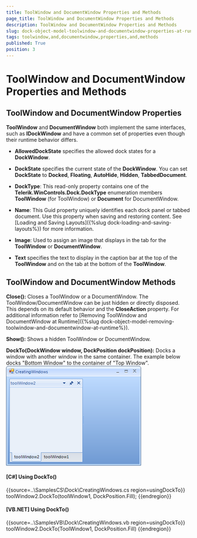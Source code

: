 ```yaml
---
title: ToolWindow and DocumentWindow Properties and Methods
page_title: ToolWindow and DocumentWindow Properties and Methods
description: ToolWindow and DocumentWindow Properties and Methods
slug: dock-object-model-toolwindow-and-documentwindow-properties-at-runtime
tags: toolwindow,and,documentwindow,properties,and,methods
published: True
position: 3
---
```


# ToolWindow and DocumentWindow Properties and Methods



## ToolWindow and DocumentWindow Properties

__ToolWindow__ and __DocumentWindow__ both implement the same interfaces, such as __IDockWindow__ and have a common set of properties even though their runtime behavior differs.

* __AllowedDockState__ specifies the allowed dock states for a __DockWindow__.
            

* __DockState__ specifies the current state of the __DockWindow__. You can set __DockState__ to __Docked__, __Floating__, __AutoHide__, __Hidden__, __TabbedDocument__.
            

* __DockType__: This read-only property contains one of the __Telerik.WinControls.Dock.DockType__ enumeration members __ToolWindow__ (for ToolWindow) or __Document__ for DocumentWindow.
            

* __Name__: This Guid property uniquely identifies each dock panel or tabbed document. Use this property when saving and restoring content. See [Loading and Saving Layouts]({%slug dock-loading-and-saving-layouts%}) for more information.
            

* __Image__: Used to assign an image that displays in the tab for the __ToolWindow__ or __DocumentWindow__. 
 

* __Text__ specifies the text to display in the caption bar at the top of the __ToolWindow__ and on the tab at the bottom of the __ToolWindow__.
            

## ToolWindow and DocumentWindow Methods

__Close():__ Closes a ToolWindow or a DocumentWindow. The ToolWindow/DocumentWindow can be just hidden or directly disposed. This depends on its default behavior and the __CloseAction__ property. For additional information refer to [Removing ToolWindow and DocumentWindow at Runtime]({%slug dock-object-model-removing-toolwindow-and-documentwindow-at-runtime%}).

__Show():__ Shows a hidden ToolWindow or DocumentWindow.

__DockTo(DockWindow window, DockPosition dockPosition):__ Docks a window with another window in the same container. The example below docks "Bottom Window" to the container of "Top Window".![dock-object-model-toolwindow-and-documentwindow-properties-at-runtime 001](images/dock-object-model-toolwindow-and-documentwindow-properties-at-runtime001.png)

#### __[C#] Using DockTo()__

{{source=..\SamplesCS\Dock\CreatingWindows.cs region=usingDockTo}}
	            toolWindow2.DockTo(toolWindow1, DockPosition.Fill);
	{{endregion}}



#### __[VB.NET] Using DockTo()__

{{source=..\SamplesVB\Dock\CreatingWindows.vb region=usingDockTo}}
	        toolWindow2.DockTo(ToolWindow1, DockPosition.Fill)
	{{endregion}}


